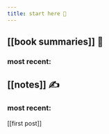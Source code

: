 ```yaml
---
title: start here 🏡
---
```


## [[book summaries]] 📖
### most recent:

## [[notes]] ✍️
### most recent:
[[first post]]
